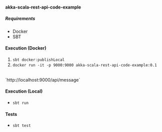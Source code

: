 #### akka-scala-rest-api-code-example

##### Requirements
* Docker
* SBT

#### Execution (Docker)
1) `sbt docker:publishLocal`
2) `docker run -it -p 9000:9000 akka-scala-rest-api-code-example:0.1`
<br>
`http://localhost:9000/api/message`

#### Execution (Local)
* `sbt run`

#### Tests
* `sbt test`